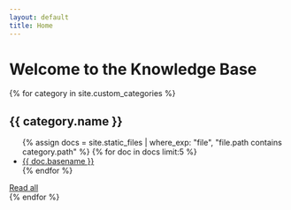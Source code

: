 ```yaml
---
layout: default
title: Home 
---
```


# Welcome to the Knowledge Base

<div class="category-grid">
  {% for category in site.custom_categories %}
    <div class="category-card">
      <h2><i class="{{ category.icon }}"></i> {{ category.name }}</h2>
      <ul>
        {% assign docs = site.static_files | where_exp: "file", "file.path contains category.path" %}
        {% for doc in docs limit:5 %}
          <li><a href="{{ doc.path | relative_url }}">{{ doc.basename }}</a></li>
        {% endfor %}
      </ul>
      <a href="{{ category.path | relative_url }}" class="see-all">Read all</a>
    </div>
  {% endfor %}
</div>